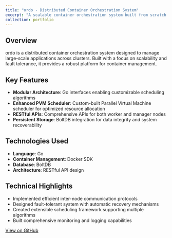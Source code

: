 ```yaml
---
title: "ordo - Distributed Container Orchestration System"
excerpt: "A scalable container orchestration system built from scratch in Go<br/>"
collection: portfolio
---
```


## Overview
ordo is a distributed container orchestration system designed to manage large-scale applications across clusters. Built with a focus on scalability and fault tolerance, it provides a robust platform for container management.

## Key Features
- **Modular Architecture**: Go interfaces enabling customizable scheduling algorithms
- **Enhanced PVM Scheduler**: Custom-built Parallel Virtual Machine scheduler for optimized resource allocation
- **RESTful APIs**: Comprehensive APIs for both worker and manager nodes
- **Persistent Storage**: BoltDB integration for data integrity and system recoverability

## Technologies Used
- **Language**: Go
- **Container Management**: Docker SDK
- **Database**: BoltDB
- **Architecture**: RESTful API design

## Technical Highlights
- Implemented efficient inter-node communication protocols
- Designed fault-tolerant system with automatic recovery mechanisms
- Created extensible scheduling framework supporting multiple algorithms
- Built comprehensive monitoring and logging capabilities

[View on GitHub](https://github.com/sajalkmr/ordo)